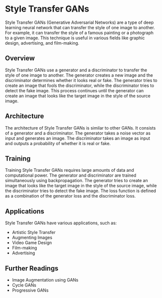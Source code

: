 # Style Transfer GANs

Style Transfer GANs (Generative Adversarial Networks) are a type of deep learning neural network that can transfer the style of one image to another. For example, it can transfer the style of a famous painting or a photograph to a given image. This technique is useful in various fields like graphic design, advertising, and film-making. 

## Overview

Style Transfer GANs use a generator and a discriminator to transfer the style of one image to another. The generator creates a new image and the discriminator determines whether it looks real or fake. The generator tries to create an image that fools the discriminator, while the discriminator tries to detect the fake image. This process continues until the generator can create an image that looks like the target image in the style of the source image.

## Architecture

The architecture of Style Transfer GANs is similar to other GANs. It consists of a generator and a discriminator. The generator takes a noise vector as input and generates an image. The discriminator takes an image as input and outputs a probability of whether it is real or fake.

## Training

Training Style Transfer GANs requires large amounts of data and computational power. The generator and discriminator are trained simultaneously using backpropagation. The generator tries to create an image that looks like the target image in the style of the source image, while the discriminator tries to detect the fake image. The loss function is defined as a combination of the generator loss and the discriminator loss. 

## Applications

Style Transfer GANs have various applications, such as:

- Artistic Style Transfer
- Augmenting Images
- Video Game Design
- Film-making
- Advertising

## Further Readings

- Image Augmentation using GANs
- Cycle GANs
- Progressive GANs
